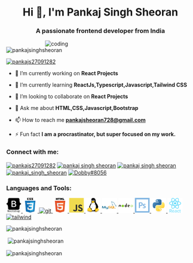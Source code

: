 <h1 align="center">Hi 👋, I'm Pankaj Singh Sheoran</h1>
<h3 align="center">A passionate frontend developer from India</h3>

<img align="right" alt="coding" width="400" src="https://cdn.dribbble.com/users/1162077/screenshots/3848914/programmer.gif">

<p align="left"> <img src="https://komarev.com/ghpvc/?username=pankajsinghsheoran&label=Profile%20views&color=0e75b6&style=flat" alt="pankajsinghsheoran" /> </p>

<p align="left"> <a href="https://twitter.com/pankajs27091282" target="blank"><img src="https://img.shields.io/twitter/follow/pankajs27091282?logo=twitter&style=for-the-badge" alt="pankajs27091282" /></a> </p>

- 🔭 I’m currently working on **React Projects**

- 🌱 I’m currently learning **ReactJs,Typescript,Javascript,Tailwind CSS**

- 👯 I’m looking to collaborate on **React Projects**

- 💬 Ask me about **HTML,CSS,Javascript,Bootstrap**

- 📫 How to reach me **pankajsheoran728@gmail.com**

- ⚡ Fun fact **I am a procrastinator, but super focused on my work.**

<h3 align="left">Connect with me:</h3>
<p align="left">
<a href="https://twitter.com/pankajs27091282" target="blank"><img align="center" src="https://raw.githubusercontent.com/rahuldkjain/github-profile-readme-generator/master/src/images/icons/Social/twitter.svg" alt="pankajs27091282" height="30" width="40" /></a>
<a href="https://linkedin.com/in/pankaj singh sheoran" target="blank"><img align="center" src="https://raw.githubusercontent.com/rahuldkjain/github-profile-readme-generator/master/src/images/icons/Social/linked-in-alt.svg" alt="pankaj singh sheoran" height="30" width="40" /></a>
<a href="https://fb.com/pankaj singh sheoran" target="blank"><img align="center" src="https://raw.githubusercontent.com/rahuldkjain/github-profile-readme-generator/master/src/images/icons/Social/facebook.svg" alt="pankaj singh sheoran" height="30" width="40" /></a>
<a href="https://instagram.com/pankaj_singh_sheoran" target="blank"><img align="center" src="https://raw.githubusercontent.com/rahuldkjain/github-profile-readme-generator/master/src/images/icons/Social/instagram.svg" alt="pankaj_singh_sheoran" height="30" width="40" /></a>
<a href="https://discord.gg/Dobby#8056" target="blank"><img align="center" src="https://raw.githubusercontent.com/rahuldkjain/github-profile-readme-generator/master/src/images/icons/Social/discord.svg" alt="Dobby#8056" height="30" width="40" /></a>
</p>

<h3 align="left">Languages and Tools:</h3>
<p align="left"> <a href="https://getbootstrap.com" target="_blank" rel="noreferrer"> <img src="https://raw.githubusercontent.com/devicons/devicon/master/icons/bootstrap/bootstrap-plain-wordmark.svg" alt="bootstrap" width="40" height="40"/> </a> <a href="https://www.w3schools.com/css/" target="_blank" rel="noreferrer"> <img src="https://raw.githubusercontent.com/devicons/devicon/master/icons/css3/css3-original-wordmark.svg" alt="css3" width="40" height="40"/> </a> <a href="https://git-scm.com/" target="_blank" rel="noreferrer"> <img src="https://www.vectorlogo.zone/logos/git-scm/git-scm-icon.svg" alt="git" width="40" height="40"/> </a> <a href="https://www.w3.org/html/" target="_blank" rel="noreferrer"> <img src="https://raw.githubusercontent.com/devicons/devicon/master/icons/html5/html5-original-wordmark.svg" alt="html5" width="40" height="40"/> </a> <a href="https://developer.mozilla.org/en-US/docs/Web/JavaScript" target="_blank" rel="noreferrer"> <img src="https://raw.githubusercontent.com/devicons/devicon/master/icons/javascript/javascript-original.svg" alt="javascript" width="40" height="40"/> </a> <a href="https://www.linux.org/" target="_blank" rel="noreferrer"> <img src="https://raw.githubusercontent.com/devicons/devicon/master/icons/linux/linux-original.svg" alt="linux" width="40" height="40"/> </a> <a href="https://www.mysql.com/" target="_blank" rel="noreferrer"> <img src="https://raw.githubusercontent.com/devicons/devicon/master/icons/mysql/mysql-original-wordmark.svg" alt="mysql" width="40" height="40"/> </a> <a href="https://nodejs.org" target="_blank" rel="noreferrer"> <img src="https://raw.githubusercontent.com/devicons/devicon/master/icons/nodejs/nodejs-original-wordmark.svg" alt="nodejs" width="40" height="40"/> </a> <a href="https://www.photoshop.com/en" target="_blank" rel="noreferrer"> <img src="https://raw.githubusercontent.com/devicons/devicon/master/icons/photoshop/photoshop-line.svg" alt="photoshop" width="40" height="40"/> </a> <a href="https://www.python.org" target="_blank" rel="noreferrer"> <img src="https://raw.githubusercontent.com/devicons/devicon/master/icons/python/python-original.svg" alt="python" width="40" height="40"/> </a> <a href="https://reactjs.org/" target="_blank" rel="noreferrer"> <img src="https://raw.githubusercontent.com/devicons/devicon/master/icons/react/react-original-wordmark.svg" alt="react" width="40" height="40"/> </a> <a href="https://tailwindcss.com/" target="_blank" rel="noreferrer"> <img src="https://www.vectorlogo.zone/logos/tailwindcss/tailwindcss-icon.svg" alt="tailwind" width="40" height="40"/> </a> </p>

<p><img align="left" src="https://github-readme-stats.vercel.app/api/top-langs?username=pankajsinghsheoran&show_icons=true&locale=en&layout=compact" alt="pankajsinghsheoran" /></p><br>

<p>&nbsp;<img align="center" src="https://github-readme-stats.vercel.app/api?username=pankajsinghsheoran&show_icons=true&locale=en" alt="pankajsinghsheoran" /></p>

<p><img align="center" src="https://github-readme-streak-stats.herokuapp.com/?user=pankajsinghsheoran&" alt="pankajsinghsheoran" /></p>